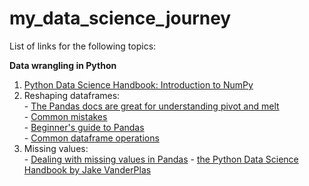 # my_data_science_journey
List of links for the following topics:

**Data wrangling in Python**  
  1. [Python Data Science Handbook: Introduction to NumPy](https://jakevdp.github.io/PythonDataScienceHandbook/02.00-introduction-to-numpy.html)
  2. Reshaping dataframes:  
    - [The Pandas docs are great for understanding pivot and melt](https://pandas.pydata.org/pandas-docs/stable/user_guide/reshaping.html)  
    - [Common mistakes](https://nikgrozev.com/2015/07/01/reshaping-in-pandas-pivot-pivot-table-stack-and-unstack-explained-with-pictures/)  
    - [Beginner's guide to Pandas](https://pandas.pydata.org/pandas-docs/stable/getting_started/10min.html)  
    - [Common dataframe operations](https://towardsdatascience.com/21-pandas-operations-for-absolute-beginners-5653e54f4cda) 
  3. Missing values:  
    - [Dealing with missing values in Pandas](https://pandas.pydata.org/pandas-docs/stable/user_guide/missing_data.html) 
    - [the Python Data Science Handbook by Jake VanderPlas](https://jakevdp.github.io/PythonDataScienceHandbook/03.04-missing-values.html)
  

